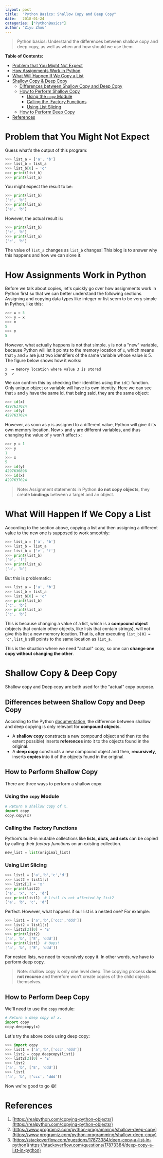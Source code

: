 ```yaml
---
layout: post
title:  "Python Basics: Shallow Copy and Deep Copy"
date:   2018-01-24 
categories: ["PythonBasics"]
author: "Ziyu Zhou"
---
```


> Python basics: Understand the differences between shallow copy and deep copy, as well as when and how should we use them. 

**Table of Contents:**
<!-- TOC -->

- [Problem that You Might Not Expect](#problem-that-you-might-not-expect)
- [How Assignments Work in Python](#how-assignments-work-in-python)
- [What Will Happen If We Copy a List](#what-will-happen-if-we-copy-a-list)
- [Shallow Copy & Deep Copy](#shallow-copy--deep-copy)
    - [Differences between Shallow Copy and Deep Copy](#differences-between-shallow-copy-and-deep-copy)
    - [How to Perform Shallow Copy](#how-to-perform-shallow-copy)
        - [Using the `copy` Module](#using-the-copy-module)
        - [Calling the  Factory Functions](#calling-the- factory-functions)
        - [Using List Slicing](#using-list-slicing)
    - [How to Perform Deep Copy](#how-to-perform-deep-copy)
- [References](#references)

<!-- /TOC -->


# Problem that You Might Not Expect

Guess what's the output of this program:

```python
>>> list_a = ['a', 'b']
>>> list_b = list_a
>>> list_b[0] = 'c'
>>> print(list_b)
>>> print(list_a)
```

You might expect the result to be:

```python
>>> print(list_b)
['c', 'b']
>>> print(list_a)
['a', 'b']
```

However, the actual result is:

```python
>>> print(list_b)
['c', 'b']
>>> print(list_a)
['c', 'b']
```

The value of `list_a` changes as `list_b` changes! This blog is to answer why this happens and how we can slove it.



# How Assignments Work in Python

Before we talk about copies, let's quickly go over how assignments work in Python first so that we can better understand the following sections. Assigning and copying data types like integer or list seem to be very simple in Python, like this:

```python
>>> x = 5
>>> y = x
>>> x
5
>>> y
5
```

However, what actually happens is not that simple. `y` is not a "new" variable, because Python will let it points to the memory location of `x`, which means that `y` and `x` are just two identifiers of the same variable whose value is 5. The figure below shows how it works:

```
x  ⟶ memory location where value 3 is stored
y  ↗
```

We can confirm this by checking their identities using the `id()` function. Only unique object or variable will have its own identity. Here we can see that `x` and `y` have the same id, that being said, they are the same object:

```python
>>> id(x)
4297637024
>>> id(y)
4297637024
```

However, as soon as `y` is assigned to a different value, Python will give it its own memory location. Now `x` and `y` are different variables, and thus changing the value of `y` won't affect `x`:

```python
>>> y = 1
>>> y
1
>>> x
5
>>> id(y)
4297636896
>>> id(x)
4297637024
```

> Note: Assignment statements in Python **do not copy objects**, they create **bindings** between a target and an object.



# What Will Happen If We Copy a List

According to the section above, copying a list and then assigning a different value to the new one is supposed to work smoothly:

```python
>>> list_a = ['a', 'b']
>>> list_b = list_a
>>> list_b = ['e', 'f']
>>> print(list_b)
['e', 'f']
>>> print(list_a)
['a', 'b']
```

But this is problematic:

```python
>>> list_a = ['a', 'b']
>>> list_b = list_a
>>> list_b[0] = 'c'
>>> print(list_b)
['c', 'b']
>>> print(list_a)
['c', 'b']
```

This is because changing a value of a list, which is a **compound object** (objects that contain other objects, like lists that contain strings), will not give this list a new memory location. That is, after executing `list_b[0] = 'c'`, `list_b` still points to the same location as `list_a`.

This is the situation where we need "actual" copy, so one can **change one copy without changing the other**.



# Shallow Copy & Deep Copy

Shallow copy and Deep copy are both used for the "actual" copy purpose.

## Differences between Shallow Copy and Deep Copy

According to the Python [documentation](https://docs.python.org/2/library/copy.html), the difference between shallow and deep copying is only relevant for **compound objects**.

- A **shallow copy** constructs a new compound object and then (to the extent possible) inserts **references** into it to the objects found in the original.
- A **deep copy** constructs a new compound object and then, **recursively**, inserts **copies** into it of the objects found in the original.

## How to Perform Shallow Copy 

There are three ways to perform a shallow copy:

### Using the `copy` Module

```python
# Return a shallow copy of x.
import copy
copy.copy(x)
```

### Calling the  Factory Functions

Python’s built-in mutable collections like **lists, dicts, and sets** can be copied by calling their *factory functions* on an existing collection.

```python
new_list = list(original_list)
```

### Using List Slicing 

```Python
>>> list1 = ['a','b','c','d']
>>> list2 = list1[:]
>>> list2[1] = 'x'
>>> print(list2)
['a', 'x', 'c', 'd']
>>> print(list1)  # list1 is not affected by list2
['a', 'b', 'c', 'd']
```

Perfect. However, what happens if our list is a nested one? For example:

```python
>>> list1 = ['a','b',['ccc','ddd']]
>>> list2 = list1[:]
>>> list2[2][0] = 'E'
>>> print(list2)
['a', 'b', ['E', 'ddd']]
>>> print(list1)  # Oops!
['a', 'b', ['E', 'ddd']]
```

For nested lists, we need to recursively copy it. In other words, we have to perform deep copy.

> Note: shallow copy is only one level deep. The copying process **does not recurse** and therefore won’t create copies of the child objects themselves.



## How to Perform Deep Copy

We'll need to use the `copy` module:

```python
# Return a deep copy of x.
import copy
copy.deepcopy(x)
```

Let's try the above code using deep copy:

```python
>>> import copy
>>> list1 = ['a','b',['ccc','ddd']]
>>> list2 = copy.deepcopy(list1)
>>> list2[2][0] = 'E'
>>> list2
['a', 'b', ['E', 'ddd']]
>>> list1
['a', 'b', ['ccc', 'ddd']]
```

Now we're good to go 😄!



# References

1. [https://realpython.com/copying-python-objects/](https://realpython.com/copying-python-objects/)
2. [https://www.programiz.com/python-programming/shallow-deep-copy](https://www.programiz.com/python-programming/shallow-deep-copy)
3. [https://stackoverflow.com/questions/17873384/deep-copy-a-list-in-python](https://stackoverflow.com/questions/17873384/deep-copy-a-list-in-python)